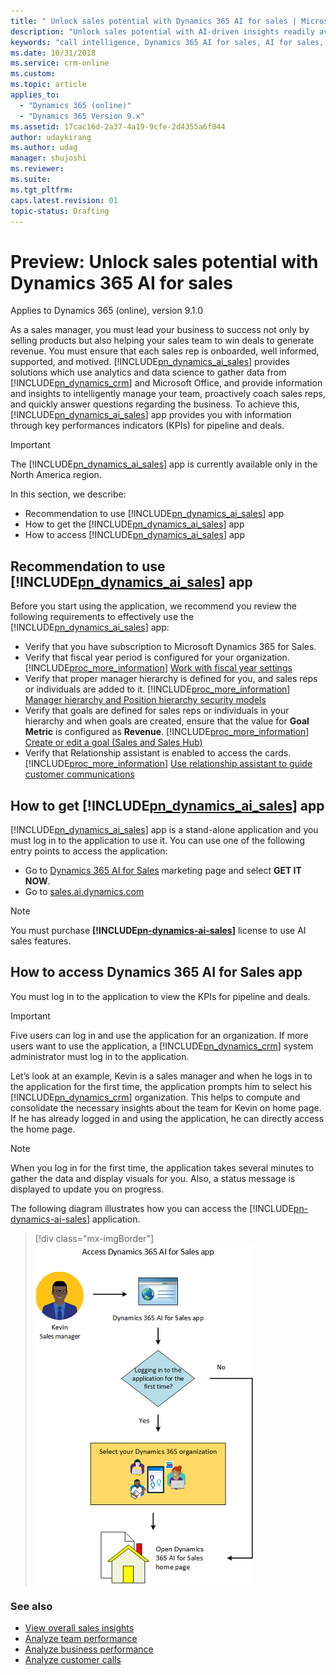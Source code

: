 ```yaml
---
title: " Unlock sales potential with Dynamics 365 AI for sales | MicrosoftDocs"
description: "Unlock sales potential with AI-driven insights readily available for Dynamics 365 for Sales"
keywords: "call intelligence, Dynamics 365 AI for sales, AI for sales, Sales AI"
ms.date: 10/31/2018
ms.service: crm-online
ms.custom: 
ms.topic: article
applies_to:
  - "Dynamics 365 (online)"
  - "Dynamics 365 Version 9.x"
ms.assetid: 17cac16d-2a37-4a19-9cfe-2d4355a6f044
author: udaykirang
ms.author: udag
manager: shujoshi
ms.reviewer: 
ms.suite: 
ms.tgt_pltfrm: 
caps.latest.revision: 01
topic-status: Drafting
---
```


# Preview: Unlock sales potential with Dynamics 365 AI for sales

Applies to Dynamics 365 (online), version 9.1.0 <br>

As a sales manager, you must lead your business to success not only by selling products but also helping your sales team to win deals to generate revenue. You must ensure that each sales rep is onboarded, well informed, supported, and motived. [!INCLUDE[pn_dynamics_ai_sales](../includes/pn-dynamics-ai-sales.md)] provides solutions which use analytics and data science to gather data from [!INCLUDE[pn_dynamics_crm](../includes/pn-dynamics-crm.md)] and Microsoft Office, and provide information and insights to intelligently manage your team, proactively coach sales reps, and quickly answer questions regarding the business. To achieve this, [!INCLUDE[pn_dynamics_ai_sales](../includes/pn-dynamics-ai-sales.md)] app provides you with information through key performances indicators (KPIs) for pipeline and deals.

> [!IMPORTANT]
> The [!INCLUDE[pn_dynamics_ai_sales](../includes/pn-dynamics-ai-sales.md)] app is currently available only in the North America region.

In this section, we describe:
- Recommendation to use [!INCLUDE[pn_dynamics_ai_sales](../includes/pn-dynamics-ai-sales.md)] app
- How to get the [!INCLUDE[pn_dynamics_ai_sales](../includes/pn-dynamics-ai-sales.md)] app
- How to access [!INCLUDE[pn_dynamics_ai_sales](../includes/pn-dynamics-ai-sales.md)] app

## Recommendation to use [!INCLUDE[pn_dynamics_ai_sales](../includes/pn-dynamics-ai-sales.md)] app

Before you start using the application, we recommend you review the following requirements to effectively use the [!INCLUDE[pn_dynamics_ai_sales](../includes/pn-dynamics-ai-sales.md)] app:
-	Verify that you have subscription to Microsoft Dynamics 365 for Sales.
- Verify that fiscal year period is configured for your organization. [!INCLUDE[proc_more_information](../includes/proc-more-information.md)] [Work with fiscal year settings](/dynamics365/customer-engagement/admin/work-fiscal-year-settings)
- Verify that proper manager hierarchy is defined for you, and sales reps or individuals are added to it. [!INCLUDE[proc_more_information](../includes/proc-more-information.md)] [Manager hierarchy and Position hierarchy security models](/dynamics365/customer-engagement/admin/hierarchy-security#manager-hierarchy-and-position-hierarchy-security-models)
- Verify that goals are defined for sales reps or individuals in your hierarchy and when goals are created, ensure that the value for **Goal Metric** is configured as **Revenue**.  [!INCLUDE[proc_more_information](../includes/proc-more-information.md)] [Create or edit a goal (Sales and Sales Hub)](https://docs.microsoft.com/en-us/dynamics365/customer-engagement/sales-enterprise/create-edit-goal-sales)
- Verify that Relationship assistant is enabled to access the cards. [!INCLUDE[proc_more_information](../includes/proc-more-information.md)] [Use relationship assistant to guide customer communications](../sales/relationship-assistant.md)

## How to get [!INCLUDE[pn_dynamics_ai_sales](../includes/pn-dynamics-ai-sales.md)] app

[!INCLUDE[pn_dynamics_ai_sales](../includes/pn-dynamics-ai-sales.md)] app is a stand-alone application and you must log in to the application to use it. You can use one of the following entry points to access the application:
- Go to [Dynamics 365 AI for Sales](https://dynamics.microsoft.com/en-us/ai/sales/) marketing page and select **GET IT NOW**.
- Go to [sales.ai.dynamics.com](https://sales.ai.dynamics.com/)

> [!NOTE]
> You must purchase **[!INCLUDE[pn-dynamics-ai-sales](../includes/pn-dynamics-ai-sales.md)]** license to use AI sales features. 
 
## How to access Dynamics 365 AI for Sales app

You must log in to the application to view the KPIs for pipeline and deals. 

> [!IMPORTANT]
> Five users can log in and use the application for an organization. If more users want to use the application, a [!INCLUDE[pn_dynamics_crm](../includes/pn-dynamics-crm.md)] system administrator must log in to the application.

Let’s look at an example, Kevin is a sales manager and when he logs in to the application for the first time, the application prompts him to select his [!INCLUDE[pn_dynamics_crm](../includes/pn-dynamics-crm.md)] organization. This helps to compute and consolidate the necessary insights about the team for Kevin on home page. If he has already logged in and using the application, he can directly access the home page. 

> [!NOTE]
> When you log in for the first time, the application takes several minutes to gather the data and display visuals for you. Also, a status message is displayed to update you on progress.

The following diagram illustrates how you can access the [!INCLUDE[pn-dynamics-ai-sales](../includes/pn-dynamics-ai-sales.md)] application.

> [!div class="mx-imgBorder"]
> ![How to access dynamics 365 ai for sales application](media/d365-ai-app-access.png "How to access dynamics 365 ai for sales application")

### See also

- [View overall sales insights](../sales/d365-ai-overview.md)
- [Analyze team performance](../sales/d365-ai-team-performance.md)
- [Analyze business performance](../sales/d365-ai-business-performance.md)
- [Analyze customer calls](../sales/call-intelligence.md)